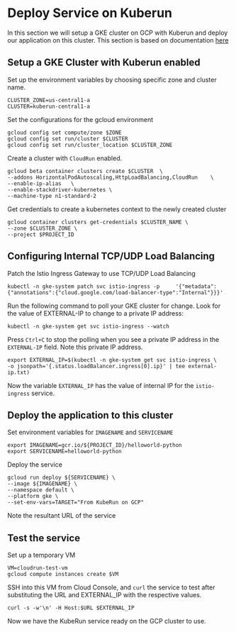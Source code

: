 # Deploy Service on Kuberun

In this section we will setup a GKE cluster on GCP with Kuberun and deploy our application on this cluster. This section is based on documentation [here](https://cloud.google.com/solutions/deploying-internal-services-using-cloud-run-on-gke)

## Setup a GKE Cluster with Kuberun enabled

Set up the environment variables by choosing specific zone and cluster name.

```
CLUSTER_ZONE=us-central1-a
CLUSTER=kuberun-central1-a
```

Set the configurations for the gcloud environment

```
gcloud config set compute/zone $ZONE
gcloud config set run/cluster $CLUSTER
gcloud config set run/cluster_location $CLUSTER_ZONE
```

Create a cluster with `CloudRun` enabled.

```
gcloud beta container clusters create $CLUSTER  \
--addons HorizontalPodAutoscaling,HttpLoadBalancing,CloudRun    \
--enable-ip-alias   \
--enable-stackdriver-kubernetes \
--machine-type n1-standard-2
```

Get credentials to create a kubernetes context to the newly created cluster

```
gcloud container clusters get-credentials $CLUSTER_NAME \
--zone $CLUSTER_ZONE \
--project $PROJECT_ID
```

## Configuring Internal TCP/UDP Load Balancing

Patch the Istio Ingress Gateway to use TCP/UDP Load Balancing

```
kubectl -n gke-system patch svc istio-ingress -p     '{"metadata":{"annotations":{"cloud.google.com/load-balancer-type":"Internal"}}}'
```

Run the following command to poll your GKE cluster for change. Look for the value of EXTERNAL-IP to change to a private IP address:

```
kubectl -n gke-system get svc istio-ingress --watch
```

Press `Ctrl+C` to stop the polling when you see a private IP address in the `EXTERNAL-IP` field. Note this private IP address.

```
export EXTERNAL_IP=$(kubectl -n gke-system get svc istio-ingress \
-o jsonpath='{.status.loadBalancer.ingress[0].ip}' | tee external-ip.txt)
```

Now the variable `EXTERNAL_IP` has the value of internal IP for the `istio-ingress` service.


## Deploy the application to this cluster

Set environment variables for `IMAGENAME` and `SERVICENAME`

```
export IMAGENAME=gcr.io/${PROJECT_ID}/helloworld-python
export SERVICENAME=helloworld-python

```

Deploy the service

```
gcloud run deploy ${SERVICENAME} \
--image ${IMAGENAME} \
--namespace default \
--platform gke \
--set-env-vars=TARGET="From KubeRun on GCP"
```

Note the resultant URL of the service

## Test the service

Set up a temporary VM

```
VM=cloudrun-test-vm
gcloud compute instances create $VM
```

SSH into this VM from Cloud Console, and  `curl` the service to test after substituting the URL and EXTERNAL_IP with the respective values.

```
curl -s -w'\n' -H Host:$URL $EXTERNAL_IP
```

Now we have the KubeRun service ready on the GCP cluster to use.




